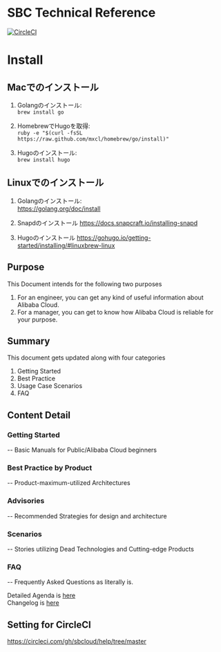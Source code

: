 # SBC Technical Reference

[![CircleCI](https://circleci.com/gh/sbcloud/help.svg?style=svg)](https://circleci.com/gh/sbcloud/help)

# Install
## Macでのインストール
1. Golangのインストール:  
`brew install go`

1. HomebrewでHugoを取得:  
`ruby -e "$(curl -fsSL https://raw.github.com/mxcl/homebrew/go/install)"`

1. Hugoのインストール:  
`brew install hugo`

## Linuxでのインストール
1. Golangのインストール:  
https://golang.org/doc/install

1. Snapdのインストール
https://docs.snapcraft.io/installing-snapd

1. Hugoのインストール
https://gohugo.io/getting-started/installing/#linuxbrew-linux
## Purpose
This Document intends for the following two purposes
 1. For an engineer, you can get any kind of useful information about Alibaba Cloud.
 2. For a manager, you can get to know how Alibaba Cloud is reliable for your purpose. 

## Summary
This document gets updated along with four categories
1. Getting Started
1. Best Practice
1. Usage Case Scenarios
1. FAQ

## Content Detail
### Getting Started  
-- Basic Manuals for Public/Alibaba Cloud beginners


### Best Practice by Product  
-- Product-maximum-utilized Architectures 

###  Advisories  
-- Recommended Strategies for design and architecture

### Scenarios
-- Stories utilizing Dead Technologies and Cutting-edge Products

### FAQ
-- Frequently Asked Questions as literally is.

Detailed Agenda is [here](content/_index.md)  
Changelog is [here](CHANGELOG.md)

## Setting for CircleCI
https://circleci.com/gh/sbcloud/help/tree/master
